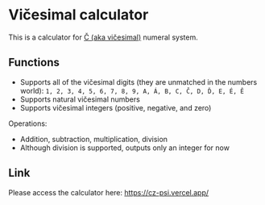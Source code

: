 # Vičesimal calculator
This is a calculator for [Č (aka vičesimal)](https://github.com/NamesMark/viczesimal) numeral system. 

## Functions
- Supports all of the vičesimal digits (they are unmatched in the numbers world):
`1, 2, 3, 4, 5, 6, 7, 8, 9, A, Á, B, C, Č, D, Ď, E, É, Ě`
- Supports natural vičesimal numbers
- Supports vičesimal integers (positive, negative, and zero)

Operations:
- Addition, subtraction, multiplication, division
- Although division is supported, outputs only an integer for now

## Link
Please access the calculator here: https://cz-psi.vercel.app/